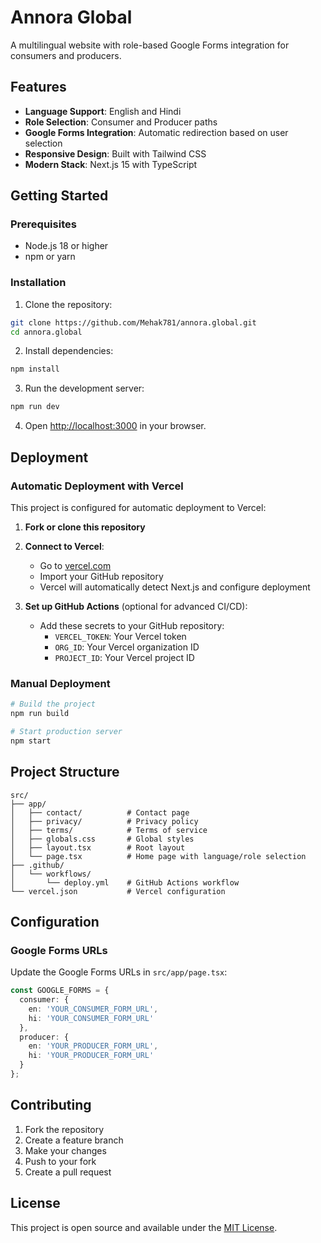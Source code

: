 # Annora Global

A multilingual website with role-based Google Forms integration for consumers and producers.

## Features

- **Language Support**: English and Hindi
- **Role Selection**: Consumer and Producer paths
- **Google Forms Integration**: Automatic redirection based on user selection
- **Responsive Design**: Built with Tailwind CSS
- **Modern Stack**: Next.js 15 with TypeScript

## Getting Started

### Prerequisites

- Node.js 18 or higher
- npm or yarn

### Installation

1. Clone the repository:
```bash
git clone https://github.com/Mehak781/annora.global.git
cd annora.global
```

2. Install dependencies:
```bash
npm install
```

3. Run the development server:
```bash
npm run dev
```

4. Open [http://localhost:3000](http://localhost:3000) in your browser.

## Deployment

### Automatic Deployment with Vercel

This project is configured for automatic deployment to Vercel:

1. **Fork or clone this repository**
2. **Connect to Vercel**:
   - Go to [vercel.com](https://vercel.com)
   - Import your GitHub repository
   - Vercel will automatically detect Next.js and configure deployment

3. **Set up GitHub Actions** (optional for advanced CI/CD):
   - Add these secrets to your GitHub repository:
     - `VERCEL_TOKEN`: Your Vercel token
     - `ORG_ID`: Your Vercel organization ID
     - `PROJECT_ID`: Your Vercel project ID

### Manual Deployment

```bash
# Build the project
npm run build

# Start production server
npm start
```

## Project Structure

```
src/
├── app/
│   ├── contact/          # Contact page
│   ├── privacy/          # Privacy policy
│   ├── terms/            # Terms of service
│   ├── globals.css       # Global styles
│   ├── layout.tsx        # Root layout
│   └── page.tsx          # Home page with language/role selection
├── .github/
│   └── workflows/
│       └── deploy.yml    # GitHub Actions workflow
└── vercel.json           # Vercel configuration
```

## Configuration

### Google Forms URLs

Update the Google Forms URLs in `src/app/page.tsx`:

```typescript
const GOOGLE_FORMS = {
  consumer: {
    en: 'YOUR_CONSUMER_FORM_URL',
    hi: 'YOUR_CONSUMER_FORM_URL'
  },
  producer: {
    en: 'YOUR_PRODUCER_FORM_URL', 
    hi: 'YOUR_PRODUCER_FORM_URL'
  }
};
```

## Contributing

1. Fork the repository
2. Create a feature branch
3. Make your changes
4. Push to your fork
5. Create a pull request

## License

This project is open source and available under the [MIT License](LICENSE).